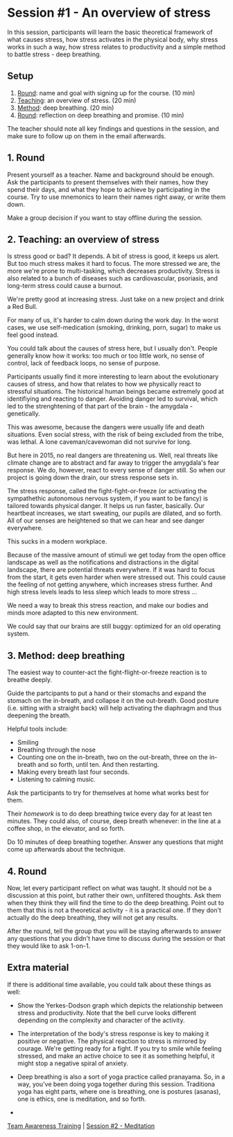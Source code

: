 # Session #1 - An overview of stress

In this session, participants will learn the basic theoretical framework of what causes stress, how stress activates in the physical body, why stress works in such a way, how stress relates to productivity and a simple method to battle stress - deep breathing.

## Setup
1. [Round](#1-round): name and goal with signing up for the course. (10 min)
2. [Teaching](#2-teaching-an-overview-of-stress): an overview of stress. (20 min)
3. [Method](#3-method-deep-breathing): deep breathing. (20 min)
4. [Round](#4-round): reflection on deep breathing and promise. (10 min)

The teacher should note all key findings and questions in the session, and make sure to follow up on them in the email afterwards.

## 1. Round
Present yourself as a teacher. Name and background should be enough.
Ask the participants to present themselves with their names, how they spend their days, and what they hope to achieve by participating in the course.
Try to use mnemonics to learn their names right away, or write them down.

Make a group decision if you want to stay offline during the session.

## 2. Teaching: an overview of stress
Is stress good or bad? It depends. A bit of stress is good, it keeps us alert. But too much stress makes it hard to focus. The more stressed we are, the more we're prone to multi-tasking, which decreases productivity. Stress is also related to a bunch of diseases such as cardiovascular, psoriasis, and long-term stress could cause a burnout.

We're pretty good at increasing stress. Just take on a new project and drink a Red Bull.

For many of us, it's harder to calm down during the work day. In the worst cases, we use self-medication (smoking, drinking, porn, sugar) to make us feel good instead. 

You could talk about the causes of stress here, but I usually don't. People generally know how it works: too much or too little work, no sense of control, lack of feedback loops, no sense of purpose.

Participants usually find it more interesting to learn about the evolutionary causes of stress, and how that relates to how we physically react to stressful situations. The historical human beings became extremely good at identifiying and reacting to danger. Avoiding danger led to survival, which led to the strenghtening of that part of the brain - the amygdala - genetically.

This was awesome, because the dangers were usually life and death situations. Even social stress, with the risk of being excluded from the tribe, was lethal. A lone caveman/cavewoman did not survive for long.

But here in 2015, no real dangers are threatening us. Well, real threats like climate change are to abstract and far away to trigger the amygdala's fear response. We do, however, react to every sense of danger still. So when our project is going down the drain, our stress response sets in.

The stress response, called the fight-fight-or-freeze (or activating the sympathethic autonomous nervous system, if you want to be fancy) is tailored towards physical danger. It helps us run faster, basically. Our heartbeat increases, we start sweating, our pupils are dilated, and so forth. All of our senses are heightened so that we can hear and see danger everywhere.

This sucks in a modern workplace.

Because of the massive amount of stimuli we get today from the open office landscape as well as the notifications and distractions in the digital landscape, there are potential threats everywhere. If it was hard to focus from the start, it gets even harder when were stressed out. This could cause the feeling of not getting anywhere, which increases stress further. And high stress levels leads to less sleep which leads to more stress ...

We need a way to break this stress reaction, and make our bodies and minds more adapted to this new environment.

We could say that our brains are still buggy: optimized for an old operating system. 

## 3. Method: deep breathing
The easiest way to counter-act the fight-flight-or-freeze reaction is to breathe deeply.

Guide the partcipants to put a hand or their stomachs and expand the stomach on the in-breath, and collapse it on the out-breath. Good posture (i.e. sitting with a straight back) will help activating the diaphragm and thus deepening the breath.

Helpful tools include:
- Smiling
- Breathing through the nose
- Counting one on the in-breath, two on the out-breath, three on the in-breath and so forth, until ten. And then restarting.
- Making every breath last four seconds.
- Listening to calming music.

Ask the participants to try for themselves at home what works best for them.

Their *homework* is to do deep breathing twice every day for at least ten minutes. They could also, of course, deep breath whenever: in the line at a coffee shop, in the elevator, and so forth.

Do 10 minutes of deep breathing together. Answer any questions that might come up afterwards about the technique.

## 4. Round
Now, let every participant reflect on what was taught. It should not be a discussion at this point, but rather their own, unfiltered thoughts. Ask them when they think they will find the time to do the deep breathing. Point out to them that this is not a theoretical activity - it is a practical one. If they don't actually do the deep breathing, they will not get any results.

After the round, tell the group that you will be staying afterwards to answer any questions that you didn't have time to discuss during the session or that they would like to ask 1-on-1.

## Extra material
If there is additional time available, you could talk about these things as well:
- Show the Yerkes-Dodson graph which depicts the relationship between stress and productivity. Note that the bell curve looks different depending on the complexity and character of the activity.
- The interpretation of the body's stress response is key to making it positive or negative. The physical reaction to stress is mirrored by courage. We're getting ready for a fight. If you try to smile while feeling stressed, and make an active choice to see it as something helpful, it might stop a negative spiral of anxiety.
- Deep breathing is also a sort of yoga practice called pranayama. So, in a way, you've been doing yoga together during this session. Traditiona yoga has eight parts, where one is breathing, one is postures (asanas), one is ethics, one is meditation, and so forth.

-

[Team Awareness Training](../..) | [Session #2 - Meditation](session-02-meditation.md)
